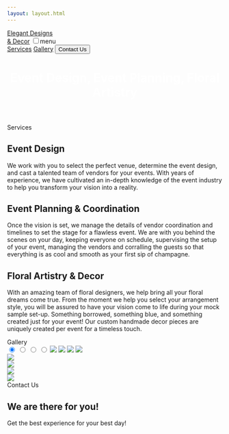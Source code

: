 ```yaml
---
layout: layout.html
---
```


<nav>
  <a href="/" class="brand"><span>Elegant Designs <div class='small-device'></div> & Decor</span></a>
  <input id="bmenu" type="checkbox" class="show"><label for="bmenu" class="burger toggle pseudo button">menu</label>
  <div class="menu">
    <a href="#services" class="pseudo button">Services</a>
    <a href="#gallery" class="pseudo button">Gallery</a>
    <button class="blackButton" onclick="window.location.hash='contact'">Contact Us</button>
  </div>
</nav>

<header class="hero">
  <div class="content">
      <h1 class='allura' style='color:white;'>Event Design, Event Planning, Floral Artistry</h1>

  </div>
</header>


<div class='visual'>

<div id='services'>
  <div class="strike">
    <span>Services</span>
  </div>

  <h2>Event Design</h2>
  <p>We work with you to select the perfect venue, determine the event design, and cast a talented team of vendors for your events. With years of experience, we have cultivated an in-depth knowledge of the event industry to help you transform your vision into a reality.</p>
  <h2>Event Planning &amp; Coordination</h2>
  <p>Once the vision is set, we manage the details of vendor coordination and timelines to set the stage for a flawless event. We are with you behind the scenes on your day, keeping everyone on schedule, supervising the setup of your event, managing the vendors and corralling the guests so that everything is as cool and smooth as your first sip of champagne.</p>
  <h2>Floral Artistry & Decor</h2>
  <p>With an amazing team of floral 
    designers, we help bring all your floral dreams come true. From the moment we help you select your arrangement style, you will be assured to have your vision come to life during your mock sample set-up.
    Something borrowed, something blue, and something created just for your event! Our custom handmade decor pieces are uniquely created per event for a timeless touch.</p>


<div id='gallery' class="strike">
  <span>Gallery</span>
</div>


<div class="tabs four">
  
  <input id="tabC-1" type='radio' name='tabGroupC' checked >
  <input id="tabC-2" type='radio' name='tabGroupC'>
  <input id="tabC-3" type='radio' name='tabGroupC'>
  <input id="tabC-4" type='radio' name='tabGroupC'>
  <label for="tabC-1"><img src="images/18253078_1867800486806072_543858158070661120_n.jpg"></label>
  <label for="tabC-2"><img src="images/33721611_1957840554291205_1584923514400407552_n.jpg"></label>
  <label for="tabC-3"><img src="images/38618265_2057673987879400_994536236150423552_n.jpg"></label>
  <label for="tabC-4"><img src="images/39008845_2079342585651411_3199862102806233088_n.jpg"></label>
  <div class='row'>
    <div>
      <img src="images/38618265_2057673987879400_994536236150423552_n.jpg">
    </div>
    <div>
      <img src="images/18253078_1867800486806072_543858158070661120_n.jpg">
    </div>
    <div>
      <img src="images/33721611_1957840554291205_1584923514400407552_n.jpg">
    </div>
    <div>
      <img src="images/39008845_2079342585651411_3199862102806233088_n.jpg">
    </div>
  </div>
  
</div>


<div id='contact' class="strike">
  <span>Contact Us</span>
</div>


<div class="visual flex one two-800"><div class="content">
<h2>We are there for you!</h2>
<p>Get the best experience for your best day!</p>

</div>


</div>
<br/><br/><br/>